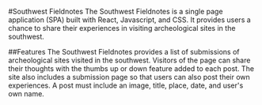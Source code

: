 #Southwest Fieldnotes
The Southwest Fieldnotes is a single page application (SPA) built with React, Javascript, and CSS. It provides users a chance to share their experiences in visiting archeological sites in the southwest.

##Features
The Southwest Fieldnotes provides a list of submissions of archeological sites visited in the southwest. Visitors of the page can share their thoughts with the thumbs up or down feature added to each post. The site also includes a submission page so that users can also post their own experiences. A post must include an image, title, place, date, and user's own name.